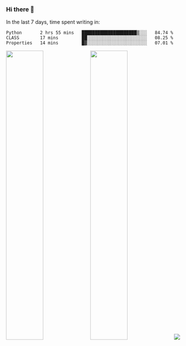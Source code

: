 ### Hi there 👋

In the last 7 days, time spent writing in:

<!--START_SECTION:waka-->

```text
Python       2 hrs 55 mins   █████████████████████▒░░░   84.74 %
CLASS        17 mins         ██░░░░░░░░░░░░░░░░░░░░░░░   08.25 %
Properties   14 mins         █▓░░░░░░░░░░░░░░░░░░░░░░░   07.01 %
```

<!--END_SECTION:waka-->

<img src="https://wakatime.com/share/@jimtje/5d0c92de-08f8-4a72-8f2f-6a9693d1e318.svg" width=45% height=45%> <img src="https://wakatime.com/share/@jimtje/501498ae-bda5-4da7-a89d-b40bcdd5556d.svg" width=45% height=45%>
![](https://hit.yhype.me/github/profile?user_id=43537315)
